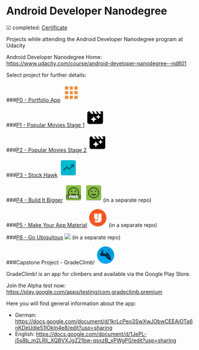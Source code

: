 # Android Developer Nanodegree

☑ completed: <a href="https://github.com/alex-gru/android_dev_nanodegree_udacity/blob/master/certificate.pdf">Certificate</a>

Projects while attending the Android Developer Nanodegree program at Udacity

Android Developer Nanodegree Home: https://www.udacity.com/course/android-developer-nanodegree--nd801

Select project for further details: 

###[P0 - Portfolio App](P0.md) <img style="position: center;" src="https://github.com/alex-gru/android_dev_nanodegree_udacity/blob/master/p0-myappportfolio/src/main/res/drawable-xxxhdpi/ic_apps_white_48dp.png" width="50">

###[P1 - Popular Movies Stage 1](P1-P2.md#p1---popular-movies-stage-1) <img style="position: center;" src="https://github.com/alex-gru/android_dev_nanodegree_udacity/blob/master/p1-p2-popularmovies/src/main/res/drawable-xxxhdpi/ic_movie_filter_black_48dp.png" width="50">

###[P2 - Popular Movies Stage 2](P1-P2.md#p2---popular-movies-stage-2) <img style="position: center;" src="https://github.com/alex-gru/android_dev_nanodegree_udacity/blob/master/p1-p2-popularmovies/src/main/res/drawable-xxxhdpi/ic_movie_filter_black_48dp.png" width="50">

###[P3 - Stock Hawk](P3.md) <img style="position: center;" src="https://github.com/alex-gru/android_dev_nanodegree_udacity/blob/master/p3-stockhawk/src/main/res/mipmap-xxxhdpi/ic_launcher.png" width="50">

###[P4 - Build It Bigger](https://github.com/alex-gru/Udacity-Android-Dev-Nanodegre-P4/blob/master/README.md) <img style="position: center;" src="https://github.com/alex-gru/Udacity-Android-Dev-Nanodegre-P4/blob/master/app/src/free/res/mipmap-xxxhdpi/ic_launcher.png" width="50"> <img style="position: center;" src="https://github.com/alex-gru/Udacity-Android-Dev-Nanodegre-P4/blob/master/app/src/paid/res/mipmap-xxxhdpi/ic_launcher.png" width="50">(in a separate repo)

###[P5 - Make Your App Material](https://github.com/alex-gru/Udacity-Android-Dev-Nanodegre-P5/blob/master/README.md) <img style="position: center;" src="https://github.com/alex-gru/Udacity-Android-Dev-Nanodegre-P5/blob/master/XYZReader/src/main/res/mipmap-xxxhdpi/ic_launcher.png" width="50"> (in a separate repo)

###[P6 - Go Ubiquitous](https://github.com/alex-gru/Nanodegree-P6/blob/master/README.md) <img style="position: center;" src="https://github.com/alex-gru/Nanodegree-P6/blob/master/app/src/main/res/mipmap-xxxhdpi/ic_launcher.png" width="50"> (in a separate repo)

###Capstone Project - GradeClimb! <img style="position: center;" src="https://github.com/alex-gru/android_dev_nanodegree_udacity/blob/master/static/screenshots/ic_launcher.png" width="50">

GradeClimb! is an app for climbers and available via the Google Play Store. 

Join the Alpha test now: https://play.google.com/apps/testing/com.gradeclimb.premium

Here you will find general information about the app:

* German: https://docs.google.com/document/d/1krLcPeo3SwXwJObwCEEAjOTa6nKDeUdje51IOkIn4e8/edit?usp=sharing
* English: https://docs.google.com/document/d/1JePL-j5s8b_m2LRIi_XQBVXJgZ21bw-qsxzB_xPWgP0/edit?usp=sharing
